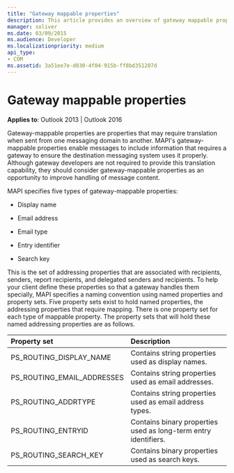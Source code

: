 ```yaml
---
title: "Gateway mappable properties"
description: This article provides an overview of gateway mappable properties.
manager: soliver
ms.date: 03/09/2015
ms.audience: Developer
ms.localizationpriority: medium
api_type:
- COM
ms.assetid: 3a51ee7e-d030-4f04-915b-ff8bd351207d
---
```


# Gateway mappable properties

**Applies to**: Outlook 2013 | Outlook 2016 
  
Gateway-mappable properties are properties that may require translation when sent from one messaging domain to another. MAPI's gateway-mappable properties enable messages to include information that requires a gateway to ensure the destination messaging system uses it properly. Although gateway developers are not required to provide this translation capability, they should consider gateway-mappable properties as an opportunity to improve handling of message content.
  
MAPI specifies five types of gateway-mappable properties:
  
- Display name
    
- Email address
    
- Email type
    
- Entry identifier
    
- Search key
    
This is the set of addressing properties that are associated with recipients, senders, report recipients, and delegated senders and recipients. To help your client define these properties so that a gateway handles them specially, MAPI specifies a naming convention using named properties and property sets. Five property sets exist to hold named properties, the addressing properties that require mapping. There is one property set for each type of mappable property. The property sets that will hold these named addressing properties are as follows.
  
|**Property set**|**Description**|
|:-----|:-----|
|PS_ROUTING_DISPLAY_NAME  <br/> |Contains string properties used as display names. |
|PS_ROUTING_EMAIL_ADDRESSES  <br/> |Contains string properties used as email addresses. |
|PS_ROUTING_ADDRTYPE  <br/> |Contains string properties used as email address types. |
|PS_ROUTING_ENTRYID  <br/> |Contains binary properties used as long-term entry identifiers. |
|PS_ROUTING_SEARCH_KEY  <br/> |Contains binary properties used as search keys. |
   


